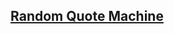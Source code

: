 ## [Random Quote Machine][def]

[def]: http://localhost:3000/Redietkebede/git-random-quote-machine.git